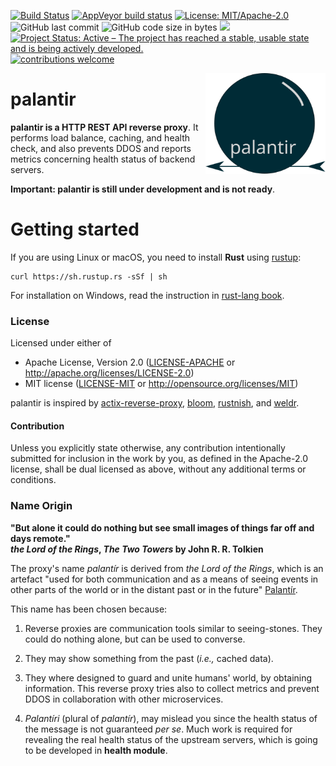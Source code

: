 [![Build Status](<https://travis-ci.org/MaaniBeigy/palantir.svg?branch=master>)](<https://travis-ci.org/MaaniBeigy/palantir>)
[![AppVeyor build status](https://ci.appveyor.com/api/projects/status/a5acm52l6ycfra2k?svg=true)](<https://ci.appveyor.com/project/MaaniBeigy/palantir>)
[![License: MIT/Apache-2.0](<https://img.shields.io/badge/license-MIT%2FApache--2.0-brightgreen.svg>)](#license)
![GitHub last commit](<https://img.shields.io/github/last-commit/MaaniBeigy/palantir.svg>)
![GitHub code size in bytes](<https://img.shields.io/github/languages/code-size/MaaniBeigy/palantir.svg?color=brightgreen>)
[![](<https://img.shields.io/badge/devel%20version-0.1.0-yellow.svg>)](<https://github.com/MaaniBeigy/palantir>)
[![Project Status: Active – The project has reached a stable, usable state and is being actively developed.](https://www.repostatus.org/badges/latest/active.svg)](https://www.repostatus.org/#active)
[![contributions welcome](<https://img.shields.io/badge/contributions-welcome-brightgreen.svg?style=flat>)](<https://github.com/AASAAM/palantir/issues>)

<img src="./palantir.svg" align="right" width="192" />

# palantir

**palantir is a HTTP REST API reverse proxy**. It performs load balance, caching, and health check, and also prevents DDOS and reports metrics concerning health status of backend servers.

**Important: palantir is still under development and is not ready**.

# Getting started

If you are using Linux or macOS, you need to install **Rust** using [rustup](<https://rustup.rs/>):

```shell
curl https://sh.rustup.rs -sSf | sh
```

For installation on Windows, read the instruction in [rust-lang book](<https://doc.rust-lang.org/book/ch01-01-installation.html#installing-rustup-on-windows>).

### License

Licensed under either of

- Apache License, Version 2.0 ([LICENSE-APACHE](LICENSE-APACHE) or <http://apache.org/licenses/LICENSE-2.0>)
- MIT license ([LICENSE-MIT](LICENSE-MIT) or <http://opensource.org/licenses/MIT>)

palantir is inspired by [actix-reverse-proxy](<https://github.com/felipenoris/actix-reverse-proxy>), [bloom](<https://github.com/valeriansaliou/bloom>), [rustnish](<https://github.com/klausi/rustnish>), and [weldr](<https://github.com/hjr3/weldr>).


#### Contribution

Unless you explicitly state otherwise, any contribution intentionally submitted for inclusion in the work by you, as defined in the Apache-2.0 license, shall be dual licensed as above, without any additional terms or conditions.

### Name Origin

**"But alone it could do nothing but see small images of things far off and days remote." <br/>*the Lord of the Rings*, *The Two Towers* by John R. R. Tolkien**

The proxy's name *palantír* is derived from *the Lord of the Rings*, which is an artefact "used for both communication and as a means of seeing events in other parts of the world or in the distant past    or in the future" [Palantír](<https://en.wikipedia.org/wiki/Palant%C3%ADr>).

This name has been chosen because:

1. Reverse proxies are communication tools similar to seeing-stones. They could do nothing alone, but can be used to converse.
  
1. They may show something from the past (*i.e.,* cached data).

1. They where designed to guard and unite humans' world, by obtaining information. This reverse proxy tries also to collect metrics and prevent DDOS in collaboration with other microservices.

1. *Palantíri* (plural of *palantír*), may mislead you since the health status of the message is not guaranteed *per se*. Much work is required for revealing the real health status of the upstream servers, which is going to be developed in **health module**.

